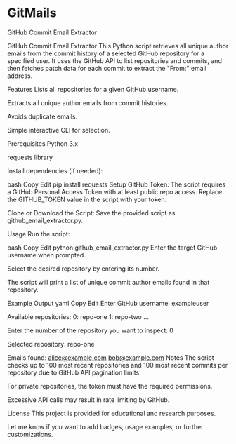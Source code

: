 # GitMails
GitHub Commit Email Extractor



GitHub Commit Email Extractor
This Python script retrieves all unique author emails from the commit history of a selected GitHub repository for a specified user. It uses the GitHub API to list repositories and commits, and then fetches patch data for each commit to extract the "From:" email address.

Features
Lists all repositories for a given GitHub username.

Extracts all unique author emails from commit histories.

Avoids duplicate emails.

Simple interactive CLI for selection.

Prerequisites
Python 3.x

requests library

Install dependencies (if needed):

bash
Copy
Edit
pip install requests
Setup
GitHub Token:
The script requires a GitHub Personal Access Token with at least public repo access.
Replace the GITHUB_TOKEN value in the script with your token.

Clone or Download the Script:
Save the provided script as github_email_extractor.py.

Usage
Run the script:

bash
Copy
Edit
python github_email_extractor.py
Enter the target GitHub username when prompted.

Select the desired repository by entering its number.

The script will print a list of unique commit author emails found in that repository.

Example Output
yaml
Copy
Edit
Enter GitHub username: exampleuser

Available repositories:
0: repo-one
1: repo-two
...

Enter the number of the repository you want to inspect: 0

Selected repository: repo-one

Emails found:
alice@example.com
bob@example.com
Notes
The script checks up to 100 most recent repositories and 100 most recent commits per repository due to GitHub API pagination limits.

For private repositories, the token must have the required permissions.

Excessive API calls may result in rate limiting by GitHub.

License
This project is provided for educational and research purposes.

Let me know if you want to add badges, usage examples, or further customizations.








